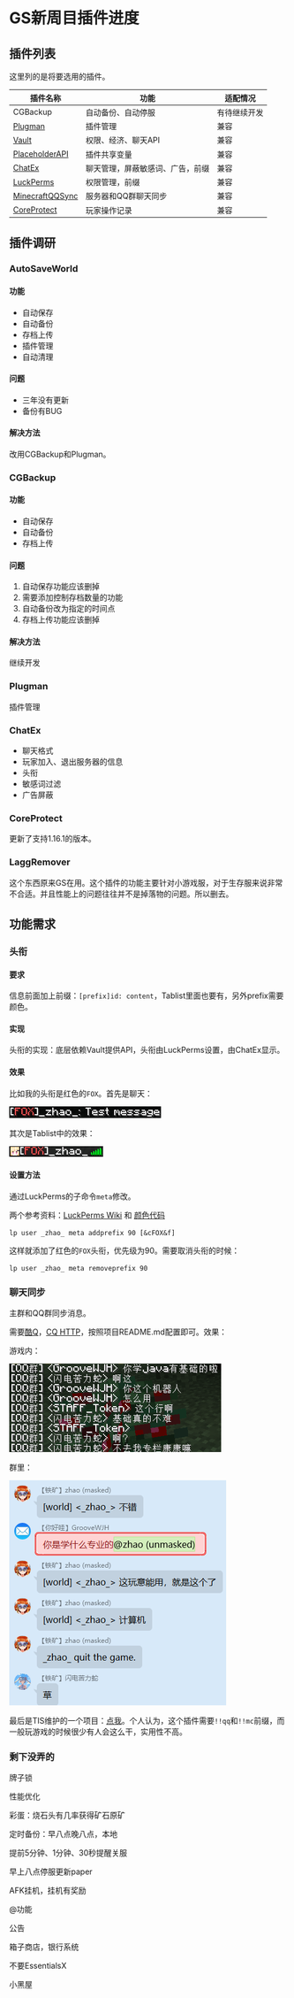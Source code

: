 # GS新周目插件进度

## 插件列表

这里列的是将要选用的插件。

| 插件名称                                                     | 功能                             | 适配情况     |
| ------------------------------------------------------------ | -------------------------------- | ------------ |
| CGBackup                                                     | 自动备份、自动停服               | 有待继续开发 |
| [Plugman](https://dev.bukkit.org/projects/plugman)           | 插件管理                         | 兼容         |
| [Vault](https://www.spigotmc.org/resources/vault.34315/)     | 权限、经济、聊天API              | 兼容         |
| [PlaceholderAPI](https://www.spigotmc.org/resources/placeholderapi.6245/) | 插件共享变量                     | 兼容         |
| [ChatEx](https://www.spigotmc.org/resources/chatex.71041/)   | 聊天管理，屏蔽敏感词、广告，前缀 | 兼容         |
| [LuckPerms](https://luckperms.net/)                          | 权限管理，前缀                   | 兼容         |
| [MinecraftQQSync](https://github.com/mcwmstudio/MC2QQ)       | 服务器和QQ群聊天同步             | 兼容         |
| [CoreProtect](https://www.spigotmc.org/resources/coreprotect.8631/) | 玩家操作记录                     | 兼容         |

## 插件调研

### AutoSaveWorld

#### 功能

* 自动保存
* 自动备份
* 存档上传
* 插件管理
* 自动清理

#### 问题

* 三年没有更新
* 备份有BUG

#### 解决方法

改用CGBackup和Plugman。

### CGBackup

#### 功能

* 自动保存
* 自动备份
* 存档上传

#### 问题

1. 自动保存功能应该删掉
2. 需要添加控制存档数量的功能
3. 自动备份改为指定的时间点
4. 存档上传功能应该删掉

#### 解决方法

继续开发

### Plugman

插件管理

### ChatEx

* 聊天格式
* 玩家加入、退出服务器的信息
* 头衔
* 敏感词过滤
* 广告屏蔽

### CoreProtect

更新了支持1.16.1的版本。

### LaggRemover

这个东西原来GS在用。这个插件的功能主要针对小游戏服，对于生存服来说非常不合适。并且性能上的问题往往并不是掉落物的问题。所以删去。

## 功能需求

### 头衔

#### 要求

信息前面加上前缀：`[prefix]id: content`，Tablist里面也要有，另外prefix需要颜色。

#### 实现

头衔的实现：底层依赖Vault提供API，头衔由LuckPerms设置，由ChatEx显示。

#### 效果

比如我的头衔是红色的`FOX`。首先是聊天：

![头衔聊天展示](./images/prefix_message.png)

其次是Tablist中的效果：

![头衔Tablist展示](./images/prefix_tablist.png)

#### 设置方法

通过LuckPerms的子命令`meta`修改。

两个参考资料：[LuckPerms Wiki](https://luckperms.net/wiki/Meta-Commands) 和 [颜色代码](https://minecraft.gamepedia.com/Formatting_codes)

```
lp user _zhao_ meta addprefix 90 [&cFOX&f]
```

这样就添加了红色的`FOX`头衔，优先级为90。需要取消头衔的时候：

```
lp user _zhao_ meta removeprefix 90
```

### 聊天同步

主群和QQ群同步消息。

需要[酷Q](https://cqp.cc/)，[CQ HTTP](https://github.com/richardchien/coolq-http-api)，按照项目README.md配置即可。效果：

游戏内：

![游戏内聊天截图](./images/chat_in_game.png)

群里：

![群里聊天截图](./images/chat_in_group.png)

最后是TIS维护的一个项目：[点我](https://github.com/TISUnion/ChatBridge)。个人认为，这个插件需要`!!qq`和`!!mc`前缀，而一般玩游戏的时候很少有人会这么干，实用性不高。

### 剩下没弄的

牌子锁

性能优化

彩蛋：烧石头有几率获得矿石原矿

定时备份：早八点晚八点，本地

提前5分钟、1分钟、30秒提醒关服

早上八点停服更新paper

AFK挂机，挂机有奖励

@功能

公告

箱子商店，银行系统

不要EssentialsX

小黑屋



